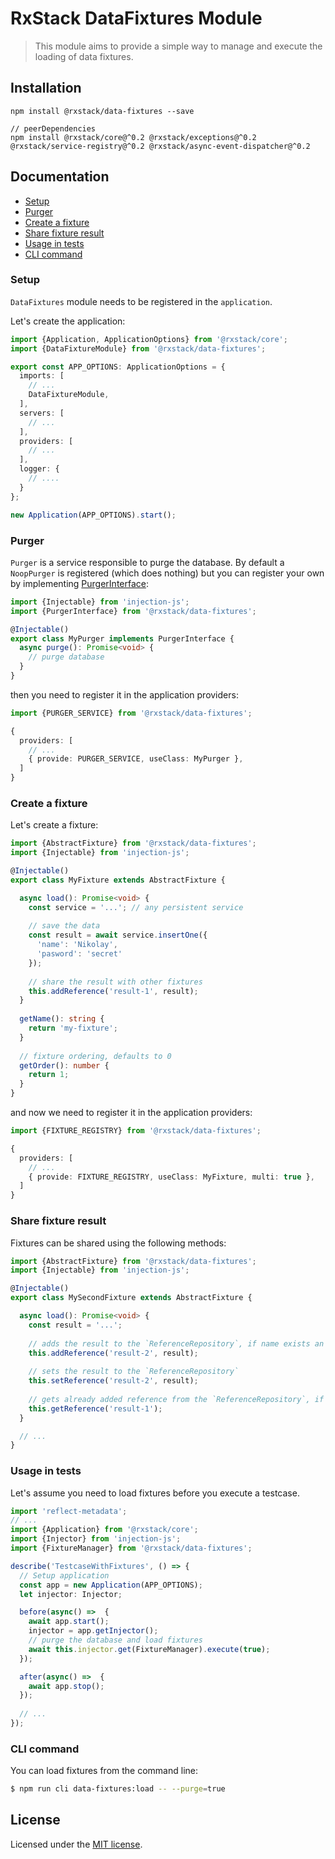 # RxStack DataFixtures Module

> This module aims to provide a simple way to manage and execute the loading of data fixtures.

## Installation

```
npm install @rxstack/data-fixtures --save

// peerDependencies
npm install @rxstack/core@^0.2 @rxstack/exceptions@^0.2 @rxstack/service-registry@^0.2 @rxstack/async-event-dispatcher@^0.2
```

## Documentation

* [Setup](#setup)
* [Purger](#purger)
* [Create a fixture](#create-fixture)
* [Share fixture result](#share-fixture)
* [Usage in tests](#usage-tests)
* [CLI command](#cli-command)


### <a name="setup"></a>  Setup
`DataFixtures` module needs to be registered in the `application`. 

Let's create the application:

```typescript
import {Application, ApplicationOptions} from '@rxstack/core';
import {DataFixtureModule} from '@rxstack/data-fixtures';

export const APP_OPTIONS: ApplicationOptions = {
  imports: [
    // ...
    DataFixtureModule,
  ],
  servers: [
    // ...
  ], 
  providers: [
    // ...
  ], 
  logger: {
    // ....
  }
};

new Application(APP_OPTIONS).start();
```

### <a name="purger"></a> Purger 
`Purger` is a service responsible to purge the database. By default a `NoopPurger` is registered (which does nothing) but
you can register your own by implementing [PurgerInterface](./src/interfaces.ts):

```typescript
import {Injectable} from 'injection-js';
import {PurgerInterface} from '@rxstack/data-fixtures';

@Injectable()
export class MyPurger implements PurgerInterface {
  async purge(): Promise<void> { 
    // purge database
  }
}
```
then you need to register it in the application providers:

```typescript
import {PURGER_SERVICE} from '@rxstack/data-fixtures';

{
  providers: [
    // ...
    { provide: PURGER_SERVICE, useClass: MyPurger },
  ]
}
```

### <a name="create-fixture"></a>  Create a fixture
Let's create a fixture:

```typescript
import {AbstractFixture} from '@rxstack/data-fixtures';
import {Injectable} from 'injection-js';

@Injectable()
export class MyFixture extends AbstractFixture {

  async load(): Promise<void> {
    const service = '...'; // any persistent service
    
    // save the data
    const result = await service.insertOne({
      'name': 'Nikolay',
      'pasword': 'secret'
    });
    
    // share the result with other fixtures
    this.addReference('result-1', result);
  }
  
  getName(): string {
    return 'my-fixture';
  }
  
  // fixture ordering, defaults to 0
  getOrder(): number {
    return 1;
  }
}
```

and now we need to register it in the application providers:

```typescript
import {FIXTURE_REGISTRY} from '@rxstack/data-fixtures';

{
  providers: [
    // ...
    { provide: FIXTURE_REGISTRY, useClass: MyFixture, multi: true },
  ]
}
```

### <a name="share-fixture"></a>  Share fixture result

Fixtures can be shared using the following methods:

```typescript
import {AbstractFixture} from '@rxstack/data-fixtures';
import {Injectable} from 'injection-js';

@Injectable()
export class MySecondFixture extends AbstractFixture {

  async load(): Promise<void> {
    const result = '...';
    
    // adds the result to the `ReferenceRepository`, if name exists an exception will be thrown
    this.addReference('result-2', result);
    
    // sets the result to the `ReferenceRepository`
    this.setReference('result-2', result);
    
    // gets already added reference from the `ReferenceRepository`, if name does not exist an exception will be thrown
    this.getReference('result-1');
  }

  // ...
}
```

### <a name="usage-in-tests"></a>  Usage in tests
Let's assume you need to load fixtures before you execute a testcase.

```typescript
import 'reflect-metadata';
// ...
import {Application} from '@rxstack/core';
import {Injector} from 'injection-js';
import {FixtureManager} from '@rxstack/data-fixtures';

describe('TestcaseWithFixtures', () => {
  // Setup application
  const app = new Application(APP_OPTIONS);
  let injector: Injector;

  before(async() =>  {
    await app.start();
    injector = app.getInjector();
    // purge the database and load fixtures
    await this.injector.get(FixtureManager).execute(true);
  });

  after(async() =>  {
    await app.stop();
  });
  
  // ...
});
```

### <a name="cli-command"></a> CLI command
You can load fixtures from the command line:

```bash
$ npm run cli data-fixtures:load -- --purge=true
```

## License

Licensed under the [MIT license](../../LICENSE).